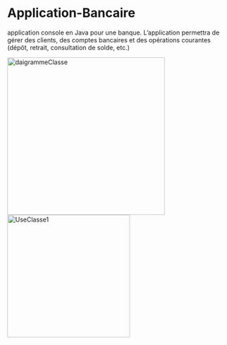 # Application-Bancaire
application console en Java pour une banque. Lʼapplication permettra de gérer des clients, des comptes bancaires et des opérations courantes (dépôt, retrait, consultation de solde, etc.)


<img width="357" alt="daigrammeClasse" src="https://github.com/user-attachments/assets/c219877a-faf0-41e9-9632-0c81c2d54bd1" />
<img width="278" alt="UseClasse1" src="https://github.com/user-attachments/assets/66e658ec-0c58-4674-928d-c583a913f666" />
